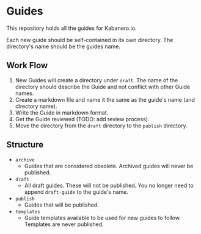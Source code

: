 # Guides
This repository holds all the guides for Kabanero.io.  

Each new guide should be self-contained in its own directory. The directory's name should be the guides name.

## Work Flow

1. New Guides will create a directory under `draft`. The name of the directory should describe the Guide and not conflict with other Guide names.
1. Create a markdown file and name it the same as the guide's name (and directory name).
1. Write the Guide in markdown format.
1. Get the Guide reviewed (TODO: add review process).
1. Move the directory from the `draft` directory to the `publish` directory.

## Structure

- `archive`
   - Guides that are considered obsolete. Archived guides will never be published.
- `draft`
   - All draft guides. These will not be published. You no longer need to append `draft-guide` to the guide's name.
- `publish`
   - Guides that will be published.
- `templates`
   - Guide templates available to be used for new guides to follow. Templates are never published.
